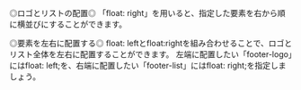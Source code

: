 ◎ロゴとリストの配置◎
「float: right」を用いると、指定した要素を右から順に横並びにすることができます。

◎要素を左右に配置する◎
float: leftとfloat:rightを組み合わせることで、ロゴとリスト全体を左右に配置することができます。
左端に配置したい「footer-logo」にはfloat: left;を、右端に配置したい「footer-list」にはfloat: right;を指定しましょう。
